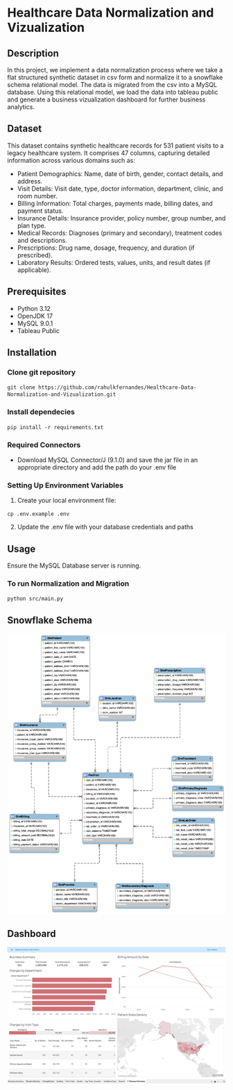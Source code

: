 # Healthcare Data Normalization and Vizualization

## Description
In this project, we implement a data normalization process where we take a flat structured synthetic dataset in csv form and normalize it to a snowflake schema relational model. The data is migrated from the csv into a MySQL database. Using this relational model, we load the data into tableau public and generate a business vizualization dashboard for further business analytics.

## Dataset
This dataset contains synthetic healthcare records for 531 patient visits to a legacy healthcare system. It comprises 47 columns, capturing detailed information across various domains such as:

- Patient Demographics: Name, date of birth, gender, contact details, and address.
- Visit Details: Visit date, type, doctor information, department, clinic, and room number.
- Billing Information: Total charges, payments made, billing dates, and payment status.
- Insurance Details: Insurance provider, policy number, group number, and plan type.
- Medical Records: Diagnoses (primary and secondary), treatment codes and descriptions.
- Prescriptions: Drug name, dosage, frequency, and duration (if prescribed).
- Laboratory Results: Ordered tests, values, units, and result dates (if applicable).

## Prerequisites
- Python 3.12
- OpenJDK 17
- MySQL 9.0.1
- Tableau Public

## Installation
### Clone git repository
```
git clone https://github.com/rahulkfernandes/Healthcare-Data-Normalization-and-Vizualization.git
```

### Install dependecies
```
pip install -r requirements.txt
```

### Required Connectors
- Download MySQL Connector/J (9.1.0) and save the jar file in an appropriate directory and add the path do your .env file

### Setting Up Environment Variables
1. Create your local environment file:
```
cp .env.example .env
```

2. Update the .env file with your database credentials and paths

## Usage
Ensure the MySQL Database server is running.

### To run Normalization and Migration
```
python src/main.py
```

## Snowflake Schema
![Snowflake Schema](images/healthcare_ER.png)

## Dashboard
![Dashboard Preview](images/dashboard.png)
